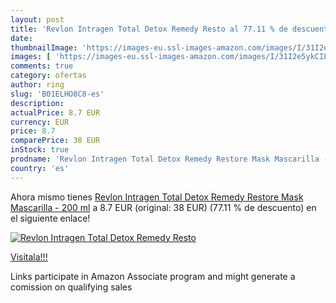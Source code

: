 ```yaml
---
layout: post
title: 'Revlon Intragen Total Detox Remedy Resto al 77.11 % de descuento'
date: 
thumbnailImage: 'https://images-eu.ssl-images-amazon.com/images/I/31I2e5ykCIL._SL200_.jpg'
images: [ 'https://images-eu.ssl-images-amazon.com/images/I/31I2e5ykCIL._SL200_.jpg' ]
comments: true
category: ofertas
author: ring
slug: 'B01ELHO8C8-es'
description:
actualPrice: 8.7 EUR
currency: EUR
price: 8.7
comparePrice: 38 EUR
inStock: true
prodname: 'Revlon Intragen Total Detox Remedy Restore Mask Mascarilla - 200 ml'
country: 'es'
---
```


Ahora mismo tienes [Revlon Intragen Total Detox Remedy Restore Mask Mascarilla - 200 ml](https://www.amazon.es/dp/B01ELHO8C8/?tag=tolees-21) a 8.7 EUR (original: 38 EUR) (77.11 %  de descuento) en el siguiente enlace!

[![Revlon Intragen Total Detox Remedy Resto](https://images-eu.ssl-images-amazon.com/images/I/31I2e5ykCIL._SL200_.jpg)](https://www.amazon.es/dp/B01ELHO8C8/?tag=tolees-21)

[Visítala!!!](https://www.amazon.es/dp/B01ELHO8C8/?tag=tolees-21)

Links participate in Amazon Associate program and might generate a comission on qualifying sales
